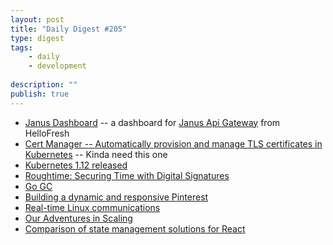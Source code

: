 ```yaml
---
layout: post
title: "Daily Digest #205"
type: digest
tags: 
    - daily
    - development
    
description: ""
publish: true
---
```


- [Janus Dashboard](https://github.com/hellofresh/janus-dashboard) -- a dashboard for [Janus Api Gateway](https://github.com/hellofresh/janus) from HelloFresh
- [Cert Manager -- Automatically provision and manage TLS certificates in Kubernetes](https://github.com/jetstack/cert-manager) -- Kinda need this one 
- [Kubernetes 1.12 released](https://kubernetes.io/blog/2018/09/27/kubernetes-1.12-kubelet-tls-bootstrap-and-azure-virtual-machine-scale-sets-vmss-move-to-general-availability/)
- [Roughtime: Securing Time with Digital Signatures](https://blog.cloudflare.com/roughtime/)
- [Go GC](https://engineering.linecorp.com/en/blog/detail/342)
- [Building a dynamic and responsive Pinterest](https://medium.com/@Pinterest_Engineering/building-a-dynamic-and-responsive-pinterest-7d410e99f0a9)
- [Real-time Linux communications](https://hackernoon.com/real-time-linux-communications-2faabf31cf5e)
- [Our Adventures in Scaling](http://eng.wealthfront.com/2018/09/20/our-adventures-in-scaling/) 
- [Comparison of state management solutions for React](https://medium.com/dailyjs/comparison-of-state-management-solutions-for-react-2161a0b4af7b)